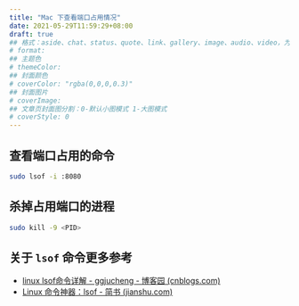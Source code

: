 ```yaml
---
title: "Mac 下查看端口占用情况"
date: 2021-05-29T11:59:29+08:00
draft: true
## 格式：aside、chat、status、quote、link、gallery、image、audio、video，为空则代表标准格式
# format: 
## 主题色
# themeColor: 
## 封面颜色
# coverColor: "rgba(0,0,0,0.3)"
## 封面图片
# coverImage: 
## 文章页封面图分割：0-默认小图模式 1-大图模式
# coverStyle: 0
---
```


## 查看端口占用的命令

```bash
sudo lsof -i :8080
```

## 杀掉占用端口的进程

```bash
sudo kill -9 <PID>
```

## 关于 `lsof` 命令更多参考

- [linux lsof命令详解 - ggjucheng - 博客园 (cnblogs.com)](https://www.cnblogs.com/ggjucheng/archive/2012/01/08/2316599.html)
- [Linux 命令神器：lsof - 简书 (jianshu.com)](https://www.jianshu.com/p/a3aa6b01b2e1)
